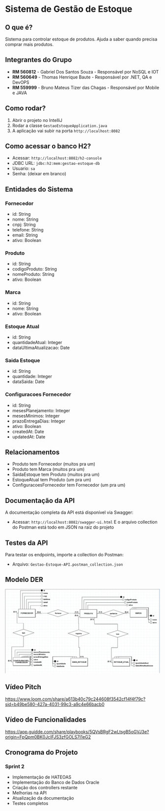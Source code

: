 # Sistema de Gestão de Estoque

## O que é?

Sistema para controlar estoque de produtos. Ajuda a saber quando precisa comprar mais produtos.

## Integrantes do Grupo

- **RM 560812** - Gabriel Dos Santos Souza - Responsável por NoSQL e IOT
- **RM 560649** - Thomas Henrique Baute - Responsável por .NET, QA e DevOPS
- **RM 559999** - Bruno Mateus Tizer das Chagas - Responsável por Mobile e JAVA

## Como rodar?

1. Abrir o projeto no IntelliJ
2. Rodar a classe `GestaoEstoqueApplication.java`
3. A aplicação vai subir na porta `http://localhost:8082`

## Como acessar o banco H2?

- Acessar: `http://localhost:8082/h2-console`
- JDBC URL: `jdbc:h2:mem:gestao-estoque-db`
- Usuario: `sa`
- Senha: (deixar em branco)

## Entidades do Sistema

### Fornecedor
- id: String
- nome: String
- cnpj: String
- telefone: String
- email: String
- ativo: Boolean

### Produto
- id: String
- codigoProduto: String
- nomeProduto: String
- ativo: Boolean

### Marca
- id: String
- nome: String
- ativo: Boolean

### Estoque Atual
- id: String
- quantidadeAtual: Integer
- dataUltimaAtualizacao: Date

### Saida Estoque
- id: String
- quantidade: Integer
- dataSaida: Date

### Configuracoes Fornecedor
- id: String
- mesesPlanejamento: Integer
- mesesMinimos: Integer
- prazoEntregaDias: Integer
- ativo: Boolean
- createdAt: Date
- updatedAt: Date

## Relacionamentos

- Produto tem Fornecedor (muitos pra um)
- Produto tem Marca (muitos pra um)
- SaidaEstoque tem Produto (muitos pra um)
- EstoqueAtual tem Produto (um pra um)
- ConfiguracoesFornecedor tem Fornecedor (um pra um)

## Documentação da API

A documentação completa da API está disponível via Swagger:
- Acessar: `http://localhost:8082/swagger-ui.html`
E o arquivo collection do Postman está todo em JSON na raiz do projeto

## Testes da API

Para testar os endpoints, importe a collection do Postman:
- Arquivo: `Gestao-Estoque-API.postman_collection.json`


## Modelo DER
![img.png](img.png)

## Vídeo Pitch
https://www.loom.com/share/a613b40c79c244608f3542cf14f4f79c?sid=b49be580-427a-4031-99c3-a9c4e66bacb0

## Vídeo de Funcionalidades
https://app.guidde.com/share/playbooks/5QVsBRgF2wLtsgB5oGVJ3e?origin=FpQpm0BK0JcIFJS3zfGOLS7I1eG2

## Cronograma do Projeto

### Sprint 2

- Implementação de HATEOAS
- Implementação do Banco de Dados Oracle
- Criação dos controllers restante
- Melhorias na API
- Atualização da documentação
- Testes completos